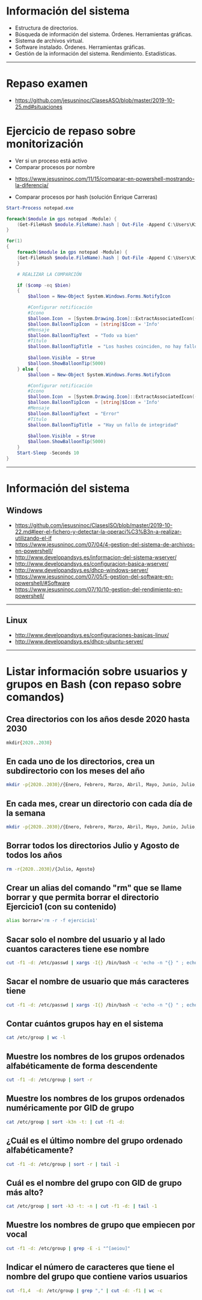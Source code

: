 # Información del sistema
- Estructura de directorios.
- Búsqueda de información del sistema. Órdenes. Herramientas gráficas.
- Sistema de archivos virtual.
- Software instalado. Órdenes. Herramientas gráficas.
- Gestión de la información del sistema. Rendimiento. Estadísticas.

------------------

# Repaso examen
* https://github.com/jesusninoc/ClasesASO/blob/master/2019-10-25.md#situaciones

# Ejercicio de repaso sobre monitorización
- Ver si un proceso está activo
- Comparar procesos por nombre
* https://www.jesusninoc.com/11/15/comparar-en-powershell-mostrando-la-diferencia/
- Comparar procesos por hash (solución Enrique Carreras)
```PowerShell
Start-Process notepad.exe

foreach($module in gps notepad -Module) {   
    (Get-FileHash $module.FileName).hash | Out-File -Append C:\Users\Kike\Desktop\prueba\goodhash.txt
}

for(1)
{
    foreach($module in gps notepad -Module) {
    (Get-FileHash $module.FileName).hash | Out-File -Append C:\Users\Kike\Desktop\prueba\hash.txt -Force
    }       

    # REALIZAR LA COMPARCIÓN

    if ($comp -eq $bien)
    {
        $balloon = New-Object System.Windows.Forms.NotifyIcon 

        #Configurar notificación
        #Icono
        $balloon.Icon  = [System.Drawing.Icon]::ExtractAssociatedIcon((Get-Process -Name powershell_ise).Path) 
        $balloon.BalloonTipIcon  = [string]$Icon = 'Info'
        #Mensaje
        $balloon.BalloonTipText  = "Todo va bien"
        #Título
        $balloon.BalloonTipTitle  = "Los hashes coinciden, no hay fallos"
 
        $balloon.Visible  = $true
        $balloon.ShowBalloonTip(5000)
    } else {
        $balloon = New-Object System.Windows.Forms.NotifyIcon 

        #Configurar notificación
        #Icono
        $balloon.Icon  = [System.Drawing.Icon]::ExtractAssociatedIcon((Get-Process -Name powershell_ise).Path) 
        $balloon.BalloonTipIcon  = [string]$Icon = 'Info'
        #Mensaje
        $balloon.BalloonTipText  = "Error"
        #Título
        $balloon.BalloonTipTitle  = "Hay un fallo de integridad"
 
        $balloon.Visible  = $true
        $balloon.ShowBalloonTip(5000)
    } 
    Start-Sleep -Seconds 10
}
```

------------------

# Información del sistema
## Windows
* https://github.com/jesusninoc/ClasesISO/blob/master/2019-10-22.md#leer-el-fichero-y-detectar-la-operaci%C3%B3n-a-realizar-utilizando-el-if
* https://www.jesusninoc.com/07/04/4-gestion-del-sistema-de-archivos-en-powershell/
* http://www.developandsys.es/informacion-del-sistema-wserver/
* http://www.developandsys.es/configuracion-basica-wserver/
* http://www.developandsys.es/dhcp-windows-server/
* https://www.jesusninoc.com/07/05/5-gestion-del-software-en-powershell/#Software
* https://www.jesusninoc.com/07/10/10-gestion-del-rendimiento-en-powershell/

------------------

## Linux
* http://www.developandsys.es/configuraciones-basicas-linux/
* http://www.developandsys.es/dhcp-ubuntu-server/

------------------

# Listar información sobre usuarios y grupos en Bash (con repaso sobre comandos)

## Crea  directorios con los años desde 2020 hasta 2030
```Bash
mkdir{2020..2030}
```

## En cada uno de los directorios, crea un subdirectorio con los meses del año
```Bash
mkdir -p{2020..2030}/{Enero, Febrero, Marzo, Abril, Mayo, Junio, Julio, Agosto, Septiembre, Octubre, Noviembre, Diciembre}
```

## En cada mes, crear un directorio con cada día de la semana
```Bash
mkdir -p{2020..2030}/{Enero, Febrero, Marzo, Abril, Mayo, Junio, Julio, Agosto, Septiembre, Octubre, Noviembre, Diciembre}/{Lunes, Martes, Miercoles, Jueves, Viernes, Sabado, Domingo}
```

## Borrar todos los directorios Julio y Agosto de todos los años
```Bash
rm -r{2020..2030}/{Julio, Agosto}
```

## Crear un alias del comando "rm" que se llame borrar y que permita borrar el directorio Ejercicio1 (con su contenido)
```Bash
alias borrar='rm -r -f ejercicio1'
```

## Sacar solo el nombre del usuario y al lado cuantos caracteres tiene ese nombre
```Bash
cut -f1 -d: /etc/passwd | xargs -I{} /bin/bash -c 'echo -n "{} " ; echo $(echo {} | wc -c)-1 | bc'
```

## Sacar el nombre de usuario que más caracteres tiene
```Bash
cut -f1 -d: /etc/passwd | xargs -I{} /bin/bash -c 'echo -n "{} " ; echo $(echo {} | wc -c)-1 | bc' | sort -k2n | cut -f1 -d" " | tail -1
```

## Contar cuántos grupos hay en el sistema
```Bash
cat /etc/group | wc -l
```

## Muestre los nombres de los grupos ordenados alfabéticamente de forma descendente
```Bash
cut -f1 -d: /etc/group | sort -r
```

## Muestre los nombres de los grupos ordenados numéricamente por GID de grupo
```Bash
cat /etc/group | sort -k3n -t: | cut -f1 -d:
```

## ¿Cuál es el último nombre del grupo ordenado alfabéticamente? 
```Bash
cut -f1 -d: /etc/group | sort -r | tail -1
```

## Cuál es el nombre del grupo con GID de grupo más alto?
```Bash
cat /etc/group | sort -k3 -t: -n | cut -f1 -d: | tail -1
```

## Muestre los nombres de grupo que empiecen por vocal
```Bash
cut -f1 -d: /etc/group | grep -E -i "^[aeiou]"
```

## Indicar el número de caracteres que tiene el nombre del grupo que contiene varios usuarios
```Bash
cut -f1,4  -d: /etc/group | grep "," | cut -d: -f1 | wc -c
```
